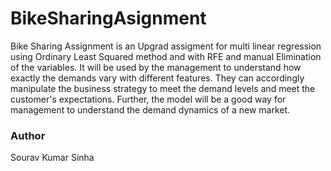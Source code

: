 # BikeSharingAsignment
Bike Sharing Assignment is an Upgrad assigment for multi linear regression using Ordinary Least Squared method and with RFE and manual Elimination of the variables. It will be used by the management to understand how exactly the demands vary with different features. They can accordingly manipulate the business strategy to meet the demand levels and meet the customer's expectations. Further, the model will be a good way for management to understand the demand dynamics of a new market.

### Author
Sourav Kumar Sinha
